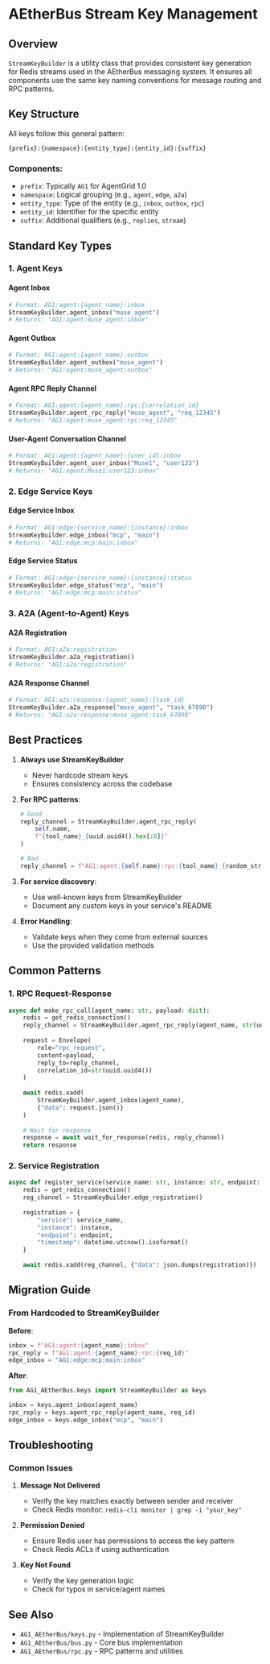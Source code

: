# AEtherBus Stream Key Management

## Overview

`StreamKeyBuilder` is a utility class that provides consistent key generation for Redis streams used in the AEtherBus messaging system. It ensures all components use the same key naming conventions for message routing and RPC patterns.

## Key Structure

All keys follow this general pattern:
```
{prefix}:{namespace}:{entity_type}:{entity_id}:{suffix}
```

### Components:
- `prefix`: Typically `AG1` for AgentGrid 1.0
- `namespace`: Logical grouping (e.g., `agent`, `edge`, `a2a`)
- `entity_type`: Type of the entity (e.g., `inbox`, `outbox`, `rpc`)
- `entity_id`: Identifier for the specific entity
- `suffix`: Additional qualifiers (e.g., `replies`, `stream`)

## Standard Key Types

### 1. Agent Keys

#### Agent Inbox
```python
# Format: AG1:agent:{agent_name}:inbox
StreamKeyBuilder.agent_inbox("muse_agent")
# Returns: "AG1:agent:muse_agent:inbox"
```

#### Agent Outbox
```python
# Format: AG1:agent:{agent_name}:outbox
StreamKeyBuilder.agent_outbox("muse_agent")
# Returns: "AG1:agent:muse_agent:outbox"
```

#### Agent RPC Reply Channel
```python
# Format: AG1:agent:{agent_name}:rpc:{correlation_id}
StreamKeyBuilder.agent_rpc_reply("muse_agent", "req_12345")
# Returns: "AG1:agent:muse_agent:rpc:req_12345"
```

#### User-Agent Conversation Channel
```python
# Format: AG1:agent:{agent_name}:{user_id}:inbox
StreamKeyBuilder.agent_user_inbox("Muse1", "user123")
# Returns: "AG1:agent:Muse1:user123:inbox"
```

### 2. Edge Service Keys

#### Edge Service Inbox
```python
# Format: AG1:edge:{service_name}:{instance}:inbox
StreamKeyBuilder.edge_inbox("mcp", "main")
# Returns: "AG1:edge:mcp:main:inbox"
```

#### Edge Service Status
```python
# Format: AG1:edge:{service_name}:{instance}:status
StreamKeyBuilder.edge_status("mcp", "main")
# Returns: "AG1:edge:mcp:main:status"
```

### 3. A2A (Agent-to-Agent) Keys

#### A2A Registration
```python
# Format: AG1:a2a:registration
StreamKeyBuilder.a2a_registration()
# Returns: "AG1:a2a:registration"
```

#### A2A Response Channel
```python
# Format: AG1:a2a:response:{agent_name}:{task_id}
StreamKeyBuilder.a2a_response("muse_agent", "task_67890")
# Returns: "AG1:a2a:response:muse_agent:task_67890"
```

## Best Practices

1. **Always use StreamKeyBuilder**
   - Never hardcode stream keys
   - Ensures consistency across the codebase

2. **For RPC patterns**:
   ```python
   # Good
   reply_channel = StreamKeyBuilder.agent_rpc_reply(
       self.name, 
       f"{tool_name}_{uuid.uuid4().hex[:8]}"
   )
   
   # Bad
   reply_channel = f"AG1:agent:{self.name}:rpc:{tool_name}_{random_string()}"
   ```

3. **For service discovery**:
   - Use well-known keys from StreamKeyBuilder
   - Document any custom keys in your service's README

4. **Error Handling**:
   - Validate keys when they come from external sources
   - Use the provided validation methods

## Common Patterns

### 1. RPC Request-Response
```python
async def make_rpc_call(agent_name: str, payload: dict):
    redis = get_redis_connection()
    reply_channel = StreamKeyBuilder.agent_rpc_reply(agent_name, str(uuid.uuid4()))
    
    request = Envelope(
        role="rpc_request",
        content=payload,
        reply_to=reply_channel,
        correlation_id=str(uuid.uuid4())
    )
    
    await redis.xadd(
        StreamKeyBuilder.agent_inbox(agent_name),
        {"data": request.json()}
    )
    
    # Wait for response
    response = await wait_for_response(redis, reply_channel)
    return response
```

### 2. Service Registration
```python
async def register_service(service_name: str, instance: str, endpoint: str):
    redis = get_redis_connection()
    reg_channel = StreamKeyBuilder.edge_registration()
    
    registration = {
        "service": service_name,
        "instance": instance,
        "endpoint": endpoint,
        "timestamp": datetime.utcnow().isoformat()
    }
    
    await redis.xadd(reg_channel, {"data": json.dumps(registration)})
```

## Migration Guide

### From Hardcoded to StreamKeyBuilder

**Before**:
```python
inbox = f"AG1:agent:{agent_name}:inbox"
rpc_reply = f"AG1:agent:{agent_name}:rpc:{req_id}"
edge_inbox = "AG1:edge:mcp:main:inbox"
```

**After**:
```python
from AG1_AEtherBus.keys import StreamKeyBuilder as keys

inbox = keys.agent_inbox(agent_name)
rpc_reply = keys.agent_rpc_reply(agent_name, req_id)
edge_inbox = keys.edge_inbox("mcp", "main")
```

## Troubleshooting

### Common Issues

1. **Message Not Delivered**
   - Verify the key matches exactly between sender and receiver
   - Check Redis monitor: `redis-cli monitor | grep -i "your_key"`

2. **Permission Denied**
   - Ensure Redis user has permissions to access the key pattern
   - Check Redis ACLs if using authentication

3. **Key Not Found**
   - Verify the key generation logic
   - Check for typos in service/agent names

## See Also
- `AG1_AEtherBus/keys.py` - Implementation of StreamKeyBuilder
- `AG1_AEtherBus/bus.py` - Core bus implementation
- `AG1_AEtherBus/rpc.py` - RPC patterns and utilities
